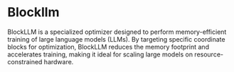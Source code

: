 # Blockllm
BlockLLM is a specialized optimizer designed to perform memory-efficient training of large language models (LLMs). By targeting specific coordinate blocks for optimization, BlockLLM reduces the memory footprint and accelerates training, making it ideal for scaling large models on resource-constrained hardware.
